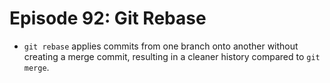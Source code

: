 # Episode 92: Git Rebase

- `git rebase` applies commits from one branch onto another without creating a merge commit, resulting in a cleaner history compared to `git merge`.